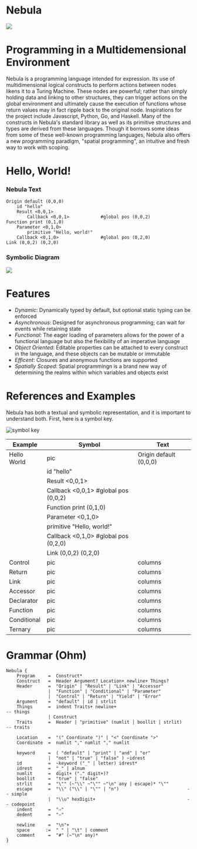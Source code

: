 # Nebula
![](/logos/Nebula-logo-small.png)

# Programming in a Multidemensional Environment
Nebula is a programming language intended for expression.  Its use of multidimensional logical constructs to perform actions between nodes likens it to a Turing Machine.  These nodes are powerful; rather than simply holding data and linking to other structures, they can trigger actions on the global environment and ultimately cause the execution of functions whose return values may in fact ripple back to the original node.  Inspirations for the project include Javascript, Python, Go, and Haskell.  Many of the constructs in Nebula's standard library as well as its primitive structures and types are derived from these languages.  Though it borrows some ideas from some  of these well-known programming languages, Nebula also offers a new programming paradigm, "spatial programming", an intuitive and fresh way to work with scoping.

# Hello, World!
### Nebula Text
```
Origin default (0,0,0)
    id "hello"
    Result <0,0,1>
        Callback <0,0,1>            #global pos (0,0,2)
Function print (0,1,0)
    Parameter <0,1,0>
        primitive "Hello, world!"
    Callback <0,1,0>                #global pos (0,2,0)
Link (0,0,2) (0,2,0)
```
### Symbolic Diagram
![](/example-programs/good-programs/HelloWorldExample.png)
# Features
- _Dynamic_: Dynamically typed by default, but optional static typing can be enforced
- _Asynchronous_: Designed for asynchronous programming; can wait for events while retaining state
- _Functional_: The eager loading of parameters allows for the power of a functional language but also the flexibility of an imperative language
- _Object Oriented_: Editable properties can be attached to every construct in the language, and these objects can be mutable or immutable
- _Efficent_: Closures and anonymous functions are supported
- _Spatially Scoped_: Spatial programmingn is a brand new way of determining the realms within which variables and objects exist

# References and Examples

Nebula has both a textual and symbolic representation, and it is important to understand both. First, here is a symbol key.

![symbol key](/images/symbol-key.png)

Example     | Symbol       | Text
------------|--------------|--------
Hello World | pic          | Origin default (0,0,0)
                           |     id "hello"
                           |     Result <0,0,1>
                           |         Callback <0,0,1>            #global pos (0,0,2)
                           | Function print (0,1,0)
                           |     Parameter <0,1,0>
                           |         primitive "Hello, world!"
                           |     Callback <0,1,0>                #global pos (0,2,0)
                           | Link (0,0,2) (0,2,0)
Control     | pic          | columns
Return      | pic          | columns
Link        | pic          | columns
Accessor    | pic          | columns
Declarator  | pic          | columns
Function    | pic          | columns
Conditional | pic          | columns
Ternary     | pic          | columns

# Grammar (Ohm)
```
Nebula {
    Program     =  Construct*
    Construct   =  Header Argument? Location+ newline+ Things?
    Header      =  "Origin" | "Result" | "Link" | "Accessor"
                |  "Function" | "Conditional" | "Parameter"
                |  "Control" | "Return" | "Yield" | "Error"
    Argument    =  "default" | id | strlit
    Things      =  indent Traits+ newline+                             -- things
                | Construct
    Traits      =  Header | "primitive" (numlit | boollit | strlit)    -- traits

    Location    =  "(" Coordinate ")" | "<" Coordinate ">"
    Coordinate  =  numlit "," numlit "," numlit

    keyword     =  ( "default" | "print" | "and" | "or"
                |  "not" | "true" | "false" ) ~idrest
    id          =  ~keyword ("_" | letter) idrest*
    idrest      =  "_" | alnum
    numlit      =  digit+ ("." digit+)?
    boollit     =  "true" | "false"
    strlit      =  "\"" (~"\\" ~"\"" ~"\n" any | escape)* "\""
    escape      =  "\\" ("\\" | "\"" | "n")                          -- simple
                |  "\\u" hexDigit+                                   -- codepoint
    indent      =  "⇨"
    dedent      =  "⇦"

    newline     =  "\n"+
    space      :=  " " | "\t" | comment
    comment     =  "#" (~"\n" any)*
}
```
